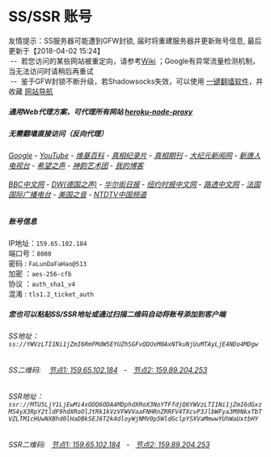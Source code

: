 # SS/SSR 账号 

友情提示：SS服务器可能遭到GFW封锁, 届时将重建服务器并更新账号信息, 最后更新于【2018-04-02 15:24】
<br/>&nbsp;--&nbsp; 若您访问的某些网站被重定向，请参考[Wiki](https://github.com/gfw-breaker/ssr-accounts/wiki) ；Google有异常流量检测机制，当无法访问时请稍后再重试
<br/>&nbsp;--&nbsp; 鉴于GFW封锁不断升级，若Shadowsocks失效，可以使用 [一键翻墙软件](http://144.202.110.140:10000/fgate/)，并收藏 [网站导航](https://github.com/gfw-breaker/open-proxy/blob/master/README.md) 

##### 通用Web代理方案，可代理所有网站 [heroku-node-proxy](https://github.com/gfw-breaker/heroku-node-proxy/blob/master/README.md) 

#####  无需翻墙直接访问（反向代理）
######  [Google](http://45.32.129.244:8888/search?q=425事件) - [YouTube](http://45.32.129.244:8700/results?search_query=425事件) - [维基百科](http://45.32.129.244:8100/wiki/喬高-麥塔斯調查報告) - [真相纪录片](http://45.32.129.244:10080/videos) - [真相期刊](http://45.32.129.244:8300/display.aspx?category_id=3&zhuanti_id=2) - [大纪元新闻网](http://45.32.129.244:10080) - [新唐人电视台](http://45.32.129.244:8000) - [希望之声](http://45.32.129.244:8200) - [神韵艺术团](http://45.32.129.244:8000/xtr/gb/prog673.html) - [我的博客](http://45.32.129.244:10000/)<br/> <br/> [BBC中文网](http://45.32.129.244:9100/zhongwen) - [DW(德国之声)](http://45.32.129.244:9200/zh/在线报导/s-9058?&zhongwen=simp) - [华尔街日报](http://45.32.129.244:9300) - [纽约时报中文网](http://45.32.129.244:9400) - [路透中文网](http://45.32.129.244:9500/) - [法国国际广播电台](http://45.32.129.244:9600/) - [美国之音](http://45.32.129.244:9700/) - [NTDTV中国频道](http://45.32.129.244:10080/videos/tv.html)


##### 账号信息
IP地址：`159.65.102.184`  
端口号：`8080`  
密码  : `FaLunDaFaHao@513`  
加密  ：`aes-256-cfb`  
协议  ：`auth_sha1_v4`  
混淆  : `tls1.2_ticket_auth`  

##### 您也可以粘贴SS/SSR地址或通过扫描二维码自动将账号添加到客户端

######  SS地址： `ss://YWVzLTI1Ni1jZmI6RmFMdW5EYUZhSGFvQDUxM0AxNTkuNjUuMTAyLjE4NDo4MDgw`   
######  SS二维码: &nbsp;&nbsp; <a href="http://159.65.102.184/info/ss.html" target="_blank">节点1: 159.65.102.184</a> &nbsp;&nbsp;-&nbsp;&nbsp; <a href="http://159.89.204.253/info/ss.html" target="_blank">节点2: 159.89.204.253</a>

######  SSR地址： `ssr://MTU5LjY1LjEwMi4xODQ6ODA4MDphdXRoX3NoYTFfdjQ6YWVzLTI1Ni1jZmI6dGxzMS4yX3RpY2tldF9hdXRoOlJtRk1kVzVFWVVaaFNHRnZRRFV4TXcvP3JlbWFya3M9NkxTbTVZLTM1cHUwNXBhd0lHaDBkSEJ6T2k4dloyWjNMV0p5WldGclpYSXVaMmwwYUhWaUxtbHY`     
######  SSR二维码: &nbsp;&nbsp;<a href="http://159.65.102.184/info/ssr.html" target="_blank">节点1: 159.65.102.184</a> &nbsp;&nbsp;-&nbsp;&nbsp; <a href="http://159.89.204.253/info/ssr.html" target="_blank">节点2: 159.89.204.253</a>


